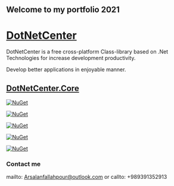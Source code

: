 ## Welcome to my portfolio 2021

# <a href="https://github.com/arsalanfallahpour/DotNetCenter/">DotNetCenter</a>
DotNetCenter is a free cross-platform Class-library based on .Net Technologies for increase development productivity.

Develop better applications in enjoyable manner.

## <a href="https://arsalanfallahpour.github.io/DotNetCenter/">DotNetCenter.Core</a>
[![NuGet](https://img.shields.io/nuget/v/dotnetcenter.core?color=%2300BBFF&label=nuget%20DotnetCenter.Core&logoColor=%23FFF&style=for-the-badge)](https://www.nuget.org/packages/DotNetCenter.Core/)

[![NuGet](https://img.shields.io/nuget/v/dotnetcenter.core.linq?color=%2300BBFF&label=nuget%20DotnetCenter.Core.Linq&logoColor=%23FFF&style=for-the-badge)](https://www.nuget.org/packages/DotNetCenter.Core.Linq/)

[![NuGet](https://img.shields.io/nuget/v/dotnetcenter.core.entities?color=%2300BBFF&label=nuget%20DotnetCenter.Core.Entities&logoColor=%23FFF&style=for-the-badge)](https://www.nuget.org/packages/DotNetCenter.Core.Entities/)

[![NuGet](https://img.shields.io/nuget/v/dotnetcenter.core.errorhandlers?color=%2300BBFF&label=nuget%20DotnetCenter.Core.ErrorHandlers&logoColor=%23FFF&style=for-the-badge)](https://www.nuget.org/packages/DotNetCenter.Core.ErrorHandlers/)

[![NuGet](https://img.shields.io/nuget/v/dotnetcenter.core.exceptionhandlers?color=%2300BBFF&label=nuget%20DotnetCenter.Core.ExceptionHandlers&logoColor=%23FFF&style=for-the-badge)](https://www.nuget.org/packages/DotNetCenter.Core.ExceptionHandlers/)


### Contact me

mailto: Arsalanfallahpour@outlook.com or callto: +989391352913
